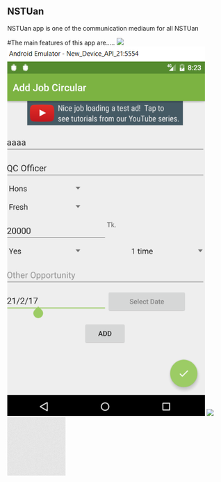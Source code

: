 ## NSTUan
NSTUan app is one of the communication mediaum for all NSTUan

#The main features of this app are.....
<img src="https://en.wikipedia.org/wiki/Noakhali_Science_and_Technology_University#/media/File:NSTU_Logo.jpg">
![alt tag](https://github.com/nstuan/nstuan.github.io/blob/master/assets/images/addjob.PNG)
<image src="https://github.com/nstuan/nstuan.github.io/blob/master/assets/images/addjob.PNG"/>
![stack Overflow](https://github.com/nstuan/nstuan.github.io/blob/master/assets/images/body-bg.png)
